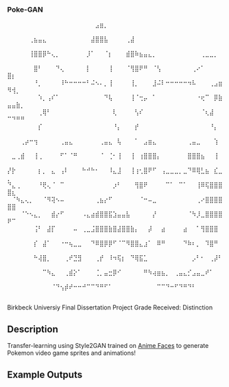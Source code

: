 ### Poke-GAN 

⠀⠀⠀⠀⠀⠀⠀⠀⠀⠀⠀⠀⠀⠀⠀⠀⠀⠀⠀⠀⣠⣶⡀⠀⠀⠀⠀⠀⠀⠀⠀⠀⠀⠀⠀⠀⠀⠀⠀⠀⠀⠀⠀⠀⠀⠀⠀⠀⠀⠀⠀⠀⠀
⠀⠀⠀⠀⠀⢀⣦⣤⣄⠀⠀⠀⠀⠀⠀⠀⠀⠀⠀⣼⣿⣿⣧⠀⠀⠀⠀⢀⣼⠀⠀⠀⠀⠀⠀⠀⠀⠀⠀⠀⠀⠀⠀⠀⠀⠀⠀⠀⠀⠀⠀⠀⠀
⠀⠀⠀⠀⠀⢸⣿⣿⡿⠓⢄⡀⠀⠀⠀⠀⠀⠀⡸⠁⠀⠀⠈⡆⠀⠀⠀⣾⣿⠷⣦⣤⣄⡀⠀⠀⠀⠀⠀⠀⠀⠀⠀⠀⢀⣀⣀⡀⠀⠀⠀⠀⠀
⠀⠀⠀⠀⠀⠀⣿⠃⠀⠀⠀⠙⢄⠀⠀⠀⠀⠀⡇⠀⠀⠀⠀⢸⠀⠀⠀⠈⢻⣿⠟⠛⠀⠈⢣⠀⠀⠀⠀⠀⠀⠀⢀⠔⠁⠀⠀⠀⠀⣿⡆⠀⠀
⠀⠀⠀⠀⠀⠀⠘⡀⠀⠀⠀⠀⠸⠓⠒⠒⠒⠒⠃⠬⠢⠄⡀⢸⠀⠀⠀⠀⢸⡀⠀⠀⠀⣸⠬⠇⠒⠒⠒⠒⠒⠲⠧⠀⠀⠀⢀⣠⣶⠻⢺⡀⠀
⠀⠀⠀⠀⠀⠀⠀⠱⡀⢠⠎⠁⠀⠀⠀⠀⠀⠀⠀⠀⠀⠀⠙⢧⠀⠀⠀⠀⢸⠈⢒⡤⠀⠁⠀⠀⠀⠀⠀⠀⠀⠀⠀⠐⢖⠉⠀⡿⣷⣤⣤⣷⡀
⠀⠀⠀⠀⠀⠀⠀⢀⢿⠃⠀⠀⠀⠀⠀⠀⠀⠀⠀⠀⠀⠀⠀⠀⢇⠀⠀⠀⠀⢣⠎⠀⠀⠀⠀⠀⠀⠀⠀⠀⠀⠀⠀⠀⠈⢆⣼⠀⠀⠉⠙⠛⠛
⠀⠀⠀⠀⠀⠀⠀⡎⠀⠀⠀⠀⠀⠀⠀⠀⠀⠀⠀⠀⠀⠀⠀⠀⠘⡄⠀⠀⠀⡞⠀⠀⠀⠀⠀⠀⠀⠀⠀⠀⠀⠀⠀⠀⠀⠀⠘⡄⠀⠀⠀⠀⠀
⠀⠀⠀⢀⡴⠒⢲⠀⠀⠀⠀⠀⢀⣤⣄⠀⠀⠀⠀⠀⠀⢀⣤⣄⠀⢧⠀⠀⠀⠁⠀⣠⣶⣄⠀⠀⠀⠀⠀⠀⠀⢀⣤⣀⠀⠀⠀⢱⠀⠀⠀⠀⠀
⠀⣀⢀⣾⠀⠀⢸⢀⠀⠀⠀⠀⠋⠁⠈⠛⠀⠀⠀⠀⠀⠈⠀⢈⠂⢸⠀⠀⢸⠀⢰⣿⣿⣿⡄⠀⠀⠀⠀⠀⠀⣿⣿⣿⣦⠀⠀⢸⠀⠀⠀⠀⠀
⡜⡗⠀⠀⠀⠀⠀⡆⡀⠀⣄⠀⢠⠇⠀⠀⠀⠓⠚⠓⠂⠀⠀⠸⣄⣸⠀⠀⢸⢰⢂⣿⠟⠋⠀⢠⣀⣀⣀⡀⣀⠙⠿⢿⣃⣦⠀⣎⣀⡀⠀⠀⠀
⠙⣄⢀⠀⠀⠀⠀⠘⢟⢄⠈⠀⠉⠀⠀⠀⠀⠀⠀⠀⠀⠀⠀⠀⡰⠃⠀⠀⠀⢻⣿⠟⠀⠀⠀⠀⠉⠁⠀⠉⠁⠀⠀⢸⠿⢯⣿⣿⣿⣿⣆⠀⠀
⠀⠈⠳⣄⢄⡀⠀⠀⠈⠻⢽⠢⠤⠀⠀⠀⠀⠀⠀⠀⢀⣦⡔⠋⠀⠀⠀⠀⠀⠀⠈⠒⠤⣀⠀⠀⠀⠀⠀⠀⠀⠀⠀⢀⠔⣿⣿⣿⣿⣿⣿⠀⠀
⠀⠀⠀⠈⠑⠢⣄⡀⠀⠀⣾⡔⠋⠀⠀⠀⠀⠠⣄⣴⣾⣿⣿⣯⣱⣤⣤⣧⠀⠀⠀⠀⠀⡜⠀⠀⠀⠀⠀⠀⠀⠈⠳⡸⣀⣿⣿⣿⣿⠟⠉⠀⠀
⠀⠀⠀⠀⠀⠀⢨⠃⠀⣼⡏⠀⠀⠀⠀⠤⠀⢀⣀⣨⣿⣿⣿⣷⣿⣼⣿⣿⣷⡄⠀⠀⡼⠀⠀⣴⠀⠀⠀⠀⣴⠀⠀⠁⢻⣿⣿⣿⠀⠀⠀⠀⠀
⠀⠀⠀⠀⠀⠀⡎⠀⣼⠁⠀⠀⠐⠒⢦⣀⣀⠀⠀⠙⠿⣿⡿⡿⠋⠈⠉⠻⣿⣿⣄⣰⠁⠀⠿⠛⠀⠀⠀⠀⠙⠷⠆⡀⠀⠹⣿⠛⠀⠀⠀⠀⠀
⠀⠀⠀⠀⠀⠀⠓⢼⣿⡀⠀⠀⠀⢀⠞⣙⣻⠀⠀⠀⢀⡞⠀⠸⠲⢯⡆⠀⠙⢿⣯⣁⠀⠀⠀⠀⠀⠀⠀⠀⠀⠀⡠⠃⠂⠀⢀⡼⠃⠀⠀⠀⠀
⠀⠀⠀⠀⠀⠀⠀⠀⠉⠳⣄⠀⠀⢀⣾⡕⠁⠀⠀⠀⢈⡀⣤⣒⡿⠊⠀⠀⠀⠀⠀⠛⠳⢴⣶⣦⡀⠀⢀⣤⣄⡊⣠⣤⣀⠞⠁⠀⠀⠀⠀⠀⠀
⠀⠀⠀⠀⠀⠀⠀⠀⠀⠀⠈⠙⢢⡾⠞⠒⠒⠚⠉⠉⠙⠛⠋⠁⠀⠀⠀⠀⠀⠀⠀⠀⠀⠀⠉⠉⠙⠒⠋⠙⠛⠙⠃⠀⠀⠀⠀⠀⠀⠀⠀⠀⠀


Birkbeck Universiy Final Dissertation Project
Grade Received: Distinction 

## Description 
Transfer-learning using Style2GAN trained on [Anime Faces](https://www.gwern.net/Faces) to generate Pokemon video game sprites and animations! 

## Example Outputs

